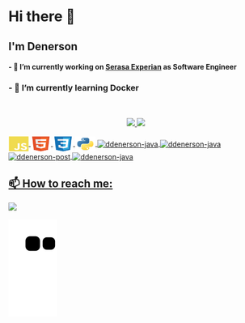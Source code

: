 # Hi there 👋
## I'm Denerson  

#### - 🔭 I’m currently working on <a href="https://www.serasaexperian.com.br/sites-globais/">Serasa Experian</a> as Software Engineer 
### - 🌱 I’m currently learning Docker

<br/>
<br/>


<div align="center">
  <a href="https://github.com/ddenerson">
  <img height="180em" src="https://github-readme-stats.vercel.app/api?username=ddenerson&show_icons=true&theme=dark&include_all_commits=true&count_private=true"/>
  <img height="180em" src="https://github-readme-stats.vercel.app/api/top-langs/?username=ddenerson&layout=compact&langs_count=7&theme=dark"/>
</div>
  <div style="display: inline_block"><br>
  <img align="center" alt="ddenerson-js" height="30" width="40" src="https://raw.githubusercontent.com/devicons/devicon/master/icons/javascript/javascript-plain.svg">
  <img align="center" alt="ddenerson-HTML" height="30" width="40" src="https://raw.githubusercontent.com/devicons/devicon/master/icons/html5/html5-original.svg">
  <img align="center" alt="ddenerson-CSS" height="30" width="40" src="https://raw.githubusercontent.com/devicons/devicon/master/icons/css3/css3-original.svg">
  <img align="center" alt="ddenerson-Python" height="30" width="40" src="https://raw.githubusercontent.com/devicons/devicon/master/icons/python/python-original.svg">
  <img align="center" alt="ddenerson-java" height="30" width="40" src="https://img.shields.io/badge/Java-ED8B00?style=for-the-badge&logo=java&logoColor=white">
  <img align="center" alt="ddenerson-java" height="30" width="40" src="https://img.shields.io/badge/C-00599C?style=for-the-badge&logo=c&logoColor=white">  
  <img align="center" alt="ddenerson-post" height="30" width="40" src="https://img.shields.io/badge/PostgreSQL-316192?style=for-the-badge&logo=postgresql&logoColor=white">
  <img align="center" alt="ddenerson-java" height="30" width="40" src="https://img.shields.io/badge/SQLite-07405E?style=for-the-badge&logo=sqlite&logoColor=white">  

</div>
  
  
  ## 📫 How to reach me:
 <div>
    <a href="https://www.linkedin.com/in/denerson-silva-b55aa1127/" target="_blank"><img src="https://img.shields.io/badge/-LinkedIn-%230077B5?style=for-the-badge&logo=linkedin&logoColor=white" target="_blank"></a> 
 
  ![Snake animation](https://github.com/rafaballerini/rafaballerini/blob/output/github-contribution-grid-snake.svg)
 </div>  

<br/>
<br/>
<br/>










<!--
**ddenerson/ddenerson** is a ✨ _special_ ✨ repository because its `README.md` (this file) appears on your GitHub profile.


